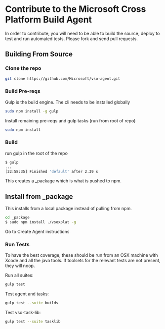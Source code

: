 # Contribute to the Microsoft Cross Platform Build Agent

In order to contribute, you will need to be able to build the source, deploy to test and run automated tests.
Please fork and send pull requests.

## Building From Source

### Clone the repo
```bash
git clone https://github.com/Microsoft/vso-agent.git
```

### Build Pre-reqs

Gulp is the build engine.  The cli needs to be installed globally
```bash
sudo npm install -g gulp
```
Install remaining pre-reqs and gulp tasks (run from root of repo)
```bash
sudo npm install
```

### Build
run gulp in the root of the repo
```bash
$ gulp
...
[22:58:35] Finished 'default' after 2.39 s
```

This creates a _package which is what is pushed to npm. 

## Install from _package

This installs from a local package instead of pulling from npm.
```bash
cd _package
$ sudo npm install ./vsoxplat -g
```
Go to Create Agent instructions

### Run Tests

To have the best coverage, these should be run from an OSX machine with Xcode and all the java tools.
If toolsets for the relevant tests are not present, they will noop.

Run all suites:
```bash
gulp test
```

Test agent and tasks:
```bash
gulp test --suite builds
```

Test vso-task-lib:
```bash
gulp test --suite tasklib
```